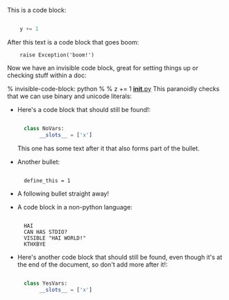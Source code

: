 This is a code block:

```python

    y += 1
```

After this text is a code block that goes boom:

```{code-block} python
    raise Exception('boom!')
```

Now we have an invisible code block, great for setting things up or checking
stuff within a doc:


% invisible-code-block: python
%
%  z += 1
[__init__.py](..%2F..%2Fsybil%2Fparsers%2Fmyst%2F__init__.py)
This paranoidly checks that we can use binary and unicode literals:

<!--- invisible-code-block: python
bin = b'x'
uni = u'x'
--->

- Here's a code block that should still be found!:

  ```python

    class NoVars:
         __slots__ = ['x']
  ```
  
  This one has some text after it that also forms part of the bullet.

- Another bullet:

  ```{code-block} python

    define_this = 1

  ```
- A following bullet straight away!

- A code block in a non-python language:

  ```lolcode

    HAI
    CAN HAS STDIO?
    VISIBLE "HAI WORLD!"
    KTHXBYE
  ```
- Here's another code block that should still be found, even though it's
  at the end of the document, so don't add more after it!:

  ```python

    class YesVars:
         __slots__ = ['x']

  ```

